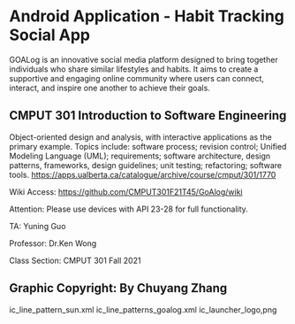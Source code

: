 # Android Application - Habit Tracking Social App
GOALog is an innovative social media platform designed to bring together individuals who share similar lifestyles and habits. It aims to create a supportive and engaging online community where users can connect, interact, and inspire one another to achieve their goals.

## CMPUT 301 Introduction to Software Engineering

Object-oriented design and analysis, with interactive applications as the primary example. Topics include: software process; revision control; Unified Modeling Language (UML); requirements; software architecture, design patterns, frameworks, design guidelines; unit testing; refactoring; software tools. https://apps.ualberta.ca/catalogue/archive/course/cmput/301/1770

Wiki Access: https://github.com/CMPUT301F21T45/GoAlog/wiki

Attention: Please use devices with API 23-28 for full functionality.

TA: Yuning Guo

Professor: Dr.Ken Wong

Class Section: CMPUT 301 Fall 2021

## Graphic Copyright: By Chuyang Zhang

ic_line_pattern_sun.xml
ic_line_patterns_goalog.xml
ic_launcher_logo,png

